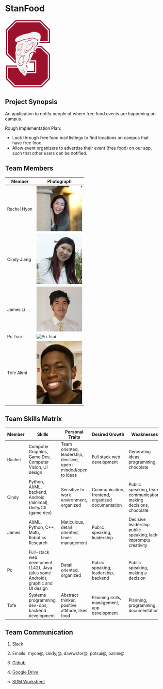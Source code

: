 # StanFood

<img src="img/Image From IOS.jpg" width="150">


## Project Synopsis
An application to notify people of where free food events are happening on campus.

Rough Implementation Plan:
- Look through free food mail listings to find locations on campus that have free food.
- Allow event organizers to advertise their event (free food) on our app, such that other users can be notified.


## Team Members

Member | Photograph
--- | ---
Rachel Hyon | <img src="img/rachel-hyon.jpg" alt="Rachel Hyon" title="Rachel Hyon" width="150">
Cindy Jiang | <img src="img/cindy-jiang.png" alt="Cindy Jiang" title="Cindy Jiang" width="150">
James Li | <img src="img/james-li.jpg" alt="James Li" title="James Li" width="150">
Po Tsui | <img src="img/po-tsui.jpg" alt="Po Tsui" title="Po Tsui" width="150">
Tofe Alimi | <img src="img/tofe-alimi.jpg" alt="Tofe Alimi" title="Tofe Alimi" width="150">

## Team Skills Matrix
Member | Skills | Personal Traits | Desired Growth | Weaknesses
--- | --- | --- | --- | ---
Rachel | Computer Graphics, Game Dev, Computer Vision, UI design | Team oriented, leadership, decisive, open-minded/open to ideas | Full stack web development | Generating ideas, programming, chocolate
Cindy | Python, AI/ML, backend, Android (minimal), Unity/C# (game dev) | Sensitive to work environment, organized | Communication, frontend, organized documentation | Public speaking, team communication, making decisions, chocolate
James | AI/ML, Python, C++, Math, Robotics Research | Meticulous, detail oriented, time-management | Public speaking, leadership | Decisive leadership, public speaking, lacks impromptu creativity
Po | Full-stack web develpment (142), Java (plus some Android), graphic and UI design | Detail oriented, organized | Public speaking, leadership, backend | Public speaking, making a decision
Tofe | Systems programming, dev-ops, backend development | Abstract thinker, positive attitude, likes food | Planning skills, management, app development | Planning, programming, documentation

## Team Communication
1. [Slack](https://cs-194-workspace.slack.com)
   
2. Emails: rhyon@, cindyj@, dawwctor@, potsui@, oalimi@

3. [Github](https://github.com/orgs/StanfordCS194/teams/team-15/)

4. [Google Drive](https://drive.google.com/drive/u/1/folders/0AIla_VYnIjdDUk9PVA)

5. [SGM Worksheet](https://docs.google.com/forms/d/e/1FAIpQLScA703by3aiGb1q0-2mhnf3ev_TM9sr1qZI05onyShcSTVDKg/viewform)
